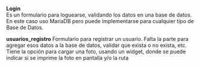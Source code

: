 **Login**<br>
Es un formulario para loguearse, validando los datos en una base de datos.
En este caso uso MariaDB pero puede implementarse para cualquier tipo de Base de Datos.

**usuarios_registro**
Formulario para registrar un usuario. 
Falta la parte para agregar esos datos a la base de datos, validar que exista o no exista, etc.
Tiene la opción para cargar una foto, usando un widget, donde se puede indicar si se imprime la foto en pantalla y/o la ruta

